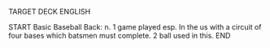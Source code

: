 TARGET DECK
ENGLISH

START
Basic
Baseball
Back: n. 1 game played esp. In the us with a circuit of four bases which batsmen must complete. 2 ball used in this.
END
